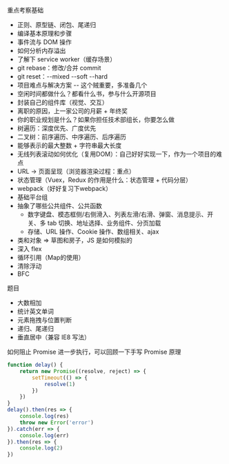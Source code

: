 重点考察基础
* 正则、原型链、闭包、尾递归
* 编译基本原理和步骤
* 事件流与 DOM 操作
* 如何分析内存溢出
* 了解下 service worker（缓存场景）
* git rebase：修改/合并 commit
* git reset：--mixed --soft --hard
* 项目难点与解决方案 -- 这个贼重要，多准备几个
* 空闲时间都做什么？都看什么书，参与什么开源项目
* 封装自己的组件库（视觉、交互）
* 离职的原因，上一家公司的月薪 + 年终奖
* 你的职业规划是什么？如果你担任技术部组长，你要怎么做
* 树遍历：深度优先、广度优先
* 二叉树：前序遍历、中序遍历、后序遍历
* 能够表示的最大整数 + 字符串最大长度
* 无线列表滚动如何优化（复用DOM）：自己好好实现一下，作为一个项目的难点
* URL -> 页面呈现（浏览器渲染过程：重点）
* 状态管理（Vuex，Redux 的作用是什么：状态管理 + 代码分层）
* webpack（好好复习下webpack）
* 基础平台组
* 抽象了哪些公共组件、公共函数
  * 数字键盘、模态框侧/右侧滑入、列表左滑/右滑、弹窗、消息提示、开关、多 tab 切换、地址选择、业务组件、分页加载
  * 存储、URL 操作、Cookie 操作、数组相关、ajax
* 类和对象 => 草图和房子，JS 是如何模拟的
* 深入 flex
* 循环引用（Map的使用）
* 清除浮动
* BFC

题目
* 大数相加
* 统计英文单词
* 元素拖拽与位置判断
* 递归、尾递归
* 垂直居中（兼容 IE8 写法）

如何阻止 Promise 进一步执行，可以回顾一下手写 Promise 原理
```js
function delay() {
    return new Promise((resolve, reject) => {
        setTimeout(() => {
            resolve(1)
        })
    })
}
delay().then(res => {
    console.log(res)
    throw new Error('error')
}).catch(err => {
    console.log(err)
}).then(res => {
    console.log(2)
})
```